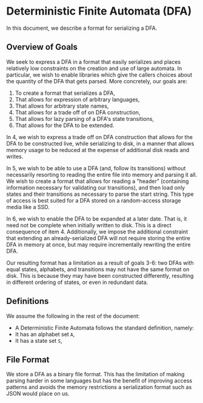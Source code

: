 # Deterministic Finite Automata (DFA)

In this document, we describe a format for serializing a DFA.


## Overview of Goals

We seek to express a DFA in a format that easily serializes and places
relatively low constraints on the creation and use of large automata.
In particular, we wish to enable libraries which give the callers choices
about the quantity of the DFA that gets parsed. More concretely, our goals
are:

 1. To create a format that serializes a DFA,
 2. That allows for expression of arbitrary languages,
 3. That allows for arbitrary state names,
 4. That allows for a trade off of on DFA construction,
 5. That allows for lazy parsing of a DFA's state transitions,
 6. That allows for the DFA to be extended.

In 4, we wish to express a trade off on DFA construction that allows for
the DFA to be constructed live, while serializing to disk, in a manner that
allows memory usage to be reduced at the expense of additional disk reads
and writes.

In 5, we wish to be able to use a DFA (and, follow its transitions) without
necessarily resorting to reading the entire file into memory and parsing it
all. We wish to create a format that allows for reading a "header" (containing
information necessary for validating our transitions), and then load only
states and their transitions as necessary to parse the start string. This type
of access is best suited for a DFA stored on a random-access storage media
like a SSD.

In 6, we wish to enable the DFA to be expanded at a later date. That is, it
need not be complete when initially written to disk. This is a direct
consequence of item 4. Additionally, we impose the additional constraint that
extending an already-serialized DFA will not require storing the entire DFA
in memory at once, but may require incrementally rewriting the entire DFA.

Our resulting format has a limitation as a result of goals 3-6: two DFAs with
equal states, alphabets, and transitions may not have the same format on disk.
This is because they may have been constructed differently, resulting in
different ordering of states, or even in redundant data.


## Definitions

We assume the following in the rest of the document:

 - A Deterministic Finite Automata follows the standard definition, namely:
  - It has an alphabet set `A`,
  - It has a state set `S`,


## File Format

We store a DFA as a binary file format. This has the limitation of making
parsing harder in some languages but has the benefit of improving access
patterns and avoids the memory restrictions a serialization format such as
JSON would place on us.

